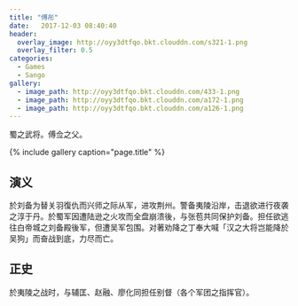 ```yaml
---
title: "傅彤"
date:   2017-12-03 08:40:40
header:
  overlay_image: http://oyy3dtfqo.bkt.clouddn.com/s321-1.png
  overlay_filter: 0.5
categories:
  - Games
  - Sango
gallery:
  - image_path: http://oyy3dtfqo.bkt.clouddn.com/433-1.png
  - image_path: http://oyy3dtfqo.bkt.clouddn.com/a172-1.png
  - image_path: http://oyy3dtfqo.bkt.clouddn.com/a126-1.png
---
```


蜀之武将。傅佥之父。

{% include gallery caption="page.title" %}

## 演义

於刘备为替关羽復仇而兴师之际从军，进攻荆州。警备夷陵沿岸，击退欲进行夜袭之淳于丹。於蜀军因遭陆逊之火攻而全盘崩溃後，与张苞共同保护刘备。担任欲逃往白帝城之刘备殿後军，但遭吴军包围。对著劝降之丁奉大喊「汉之大将岂能降於吴狗」而奋战到底，力尽而亡。

## 正史

於夷陵之战时，与辅匡、赵融、廖化同担任别督（各个军团之指挥官）。
